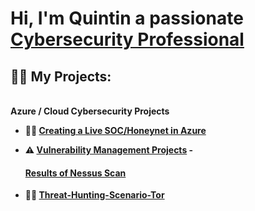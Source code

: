 <h1>Hi, I'm Quintin a passionate <br/> <a href="https://www.linkedin.com/in/joshmadakor/">Cybersecurity Professional</a></h1>

<h2>👨‍💻 My Projects:</h2>
 <br>  <b>  Azure / Cloud Cybersecurity Projects<br></b>
  

- <b>🍯🍯  [Creating a Live SOC/Honeynet in Azure](https://github.com/Crimson5th/Honey-SOC)</b>
  
- <b>⚠ [Vulnerability Management Projects](https://github.com/Crimson5th/vulnerability-management-program/tree/main)
  -<h4> [Results of Nessus Scan](https://github.com/Crimson5th/Nessus-Scan/blob/main/README.md) <b></h4>
  
- <b>🚨🚨  [Threat-Hunting-Scenario-Tor](https://github.com/Crimson5th/threat-hunting-scenario-tor)</b>
